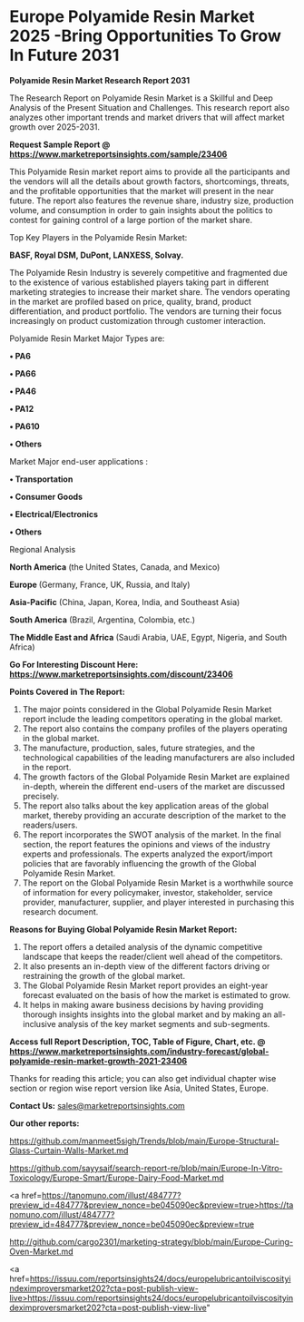 # Europe Polyamide Resin Market 2025 -Bring Opportunities To Grow In Future 2031

<strong>Polyamide Resin Market Research Report 2031</strong>

The Research Report on Polyamide Resin Market is a Skillful and Deep Analysis of the Present Situation and Challenges. This research report also analyzes other important trends and market drivers that will affect market growth over 2025-2031.

<strong>Request Sample Report @ <a href=https://www.marketreportsinsights.com/sample/23406>https://www.marketreportsinsights.com/sample/23406</a></strong>

This Polyamide Resin market report aims to provide all the participants and the vendors will all the details about growth factors, shortcomings, threats, and the profitable opportunities that the market will present in the near future. The report also features the revenue share, industry size, production volume, and consumption in order to gain insights about the politics to contest for gaining control of a large portion of the market share.

Top Key Players in the Polyamide Resin Market:

<strong>BASF, Royal DSM, DuPont, LANXESS, Solvay.</strong>

The Polyamide Resin Industry is severely competitive and fragmented due to the existence of various established players taking part in different marketing strategies to increase their market share. The vendors operating in the market are profiled based on price, quality, brand, product differentiation, and product portfolio. The vendors are turning their focus increasingly on product customization through customer interaction.

Polyamide Resin Market Major Types are:

<strong>• PA6

• PA66

• PA46

• PA12

• PA610

• Others</strong>

Market Major end-user applications :

<strong>• Transportation

• Consumer Goods

• Electrical/Electronics

• Others</strong>

Regional Analysis

</u><strong><b>North America</b></strong> (the United States, Canada, and Mexico)

<strong><b>Europe </b></strong>(Germany, France, UK, Russia, and Italy)

<strong><b>Asia-Pacific</b></strong> (China, Japan, Korea, India, and Southeast Asia)

<strong><b>South America</b></strong> (Brazil, Argentina, Colombia, etc.)

<strong><b>The Middle East and Africa</b></strong> (Saudi Arabia, UAE, Egypt, Nigeria, and South Africa)

<strong>Go For Interesting Discount Here: <a href=https://www.marketreportsinsights.com/discount/23406>https://www.marketreportsinsights.com/discount/23406</a></strong>

<strong>Points Covered in The Report:</strong>
<ol>
  <li>The major points considered in the Global Polyamide Resin Market report include the leading competitors operating in the global market.</li>
  <li>The report also contains the company profiles of the players operating in the global market.</li>
  <li>The manufacture, production, sales, future strategies, and the technological capabilities of the leading manufacturers are also included in the report.</li>
  <li>The growth factors of the Global Polyamide Resin Market are explained in-depth, wherein the different end-users of the market are discussed precisely.</li>
  <li>The report also talks about the key application areas of the global market, thereby providing an accurate description of the market to the readers/users.</li>
  <li>The report incorporates the SWOT analysis of the market. In the final section, the report features the opinions and views of the industry experts and professionals. The experts analyzed the export/import policies that are favorably influencing the growth of the Global Polyamide Resin Market.</li>
  <li>The report on the Global Polyamide Resin Market is a worthwhile source of information for every policymaker, investor, stakeholder, service provider, manufacturer, supplier, and player interested in purchasing this research document.</li>
</ol>
<strong>Reasons for Buying Global Polyamide Resin Market Report:</strong>

<ol>
  <li>The report offers a detailed analysis of the dynamic competitive landscape that keeps the reader/client well ahead of the competitors.</li>
  <li>It also presents an in-depth view of the different factors driving or restraining the growth of the global market.</li>
  <li>The Global Polyamide Resin Market report provides an eight-year forecast evaluated on the basis of how the market is estimated to grow.</li>
  <li>It helps in making aware business decisions by having providing thorough insights insights into the global market and by making an all-inclusive analysis of the key market segments and sub-segments.</li>
</ol>
<strong>Access full Report Description, TOC, Table of Figure, Chart, etc. @ <a href=https://www.marketreportsinsights.com/industry-forecast/global-polyamide-resin-market-growth-2021-23406>https://www.marketreportsinsights.com/industry-forecast/global-polyamide-resin-market-growth-2021-23406</a></strong>


Thanks for reading this article; you can also get individual chapter wise section or region wise report version like Asia, United States, Europe.

<strong>Contact Us:</strong>
sales@marketreportsinsights.com

<strong>Our other reports:</strong>

<a href=https://github.com/manmeet5sigh/Trends/blob/main/Europe-Structural-Glass-Curtain-Walls-Market.md>https://github.com/manmeet5sigh/Trends/blob/main/Europe-Structural-Glass-Curtain-Walls-Market.md</a>

<a href=https://github.com/sayysaif/search-report-re/blob/main/Europe-In-Vitro-Toxicology/Europe-Smart/Europe-Dairy-Food-Market.md>https://github.com/sayysaif/search-report-re/blob/main/Europe-In-Vitro-Toxicology/Europe-Smart/Europe-Dairy-Food-Market.md</a>

<a href=https://tanomuno.com/illust/484777?preview_id=484777&preview_nonce=be045090ec&preview=true>https://tanomuno.com/illust/484777?preview_id=484777&preview_nonce=be045090ec&preview=true</a>

<a href=http://github.com/cargo2301/marketing-strategy/blob/main/Europe-Curing-Oven-Market.md>http://github.com/cargo2301/marketing-strategy/blob/main/Europe-Curing-Oven-Market.md</a>

<a href=https://issuu.com/reportsinsights24/docs/europelubricantoilviscosityindeximproversmarket202?cta=post-publish-view-live>https://issuu.com/reportsinsights24/docs/europelubricantoilviscosityindeximproversmarket202?cta=post-publish-view-live</a>"
